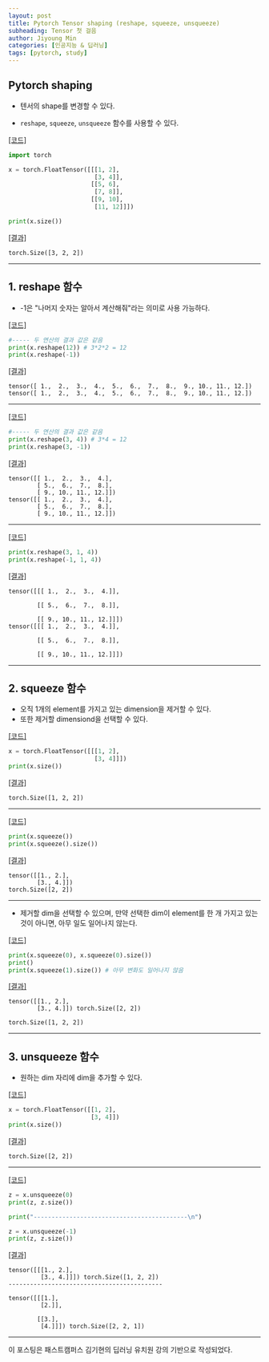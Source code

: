 ```yaml
---
layout: post
title: Pytorch Tensor shaping (reshape, squeeze, unsqueeze)
subheading: Tensor 첫 걸음
author: Jiyoung Min
categories: [인공지능 & 딥러닝]
tags: [pytorch, study]
---
```


## Pytorch shaping
- 텐서의 shape를 변경할 수 있다.

- `reshape`, `squeeze`, `unsqueeze` 함수를 사용할 수 있다.

<u>[코드]</u>

```python
import torch

x = torch.FloatTensor([[[1, 2],
                        [3, 4]],
                       [[5, 6],
                        [7, 8]],
                       [[9, 10],
                        [11, 12]]])

print(x.size())
```
<u>[결과]</u>

    torch.Size([3, 2, 2])

***

## 1. reshape 함수
- -1은 "나머지 숫자는 알아서 계산해줘"라는 의미로 사용 가능하다.

<u>[코드]</u>

```python
#----- 두 연산의 결과 값은 같음
print(x.reshape(12)) # 3*2*2 = 12
print(x.reshape(-1))
```
<u>[결과]</u>


    tensor([ 1.,  2.,  3.,  4.,  5.,  6.,  7.,  8.,  9., 10., 11., 12.])
    tensor([ 1.,  2.,  3.,  4.,  5.,  6.,  7.,  8.,  9., 10., 11., 12.])

***

<u>[코드]</u>

```python
#----- 두 연산의 결과 값은 같음
print(x.reshape(3, 4)) # 3*4 = 12
print(x.reshape(3, -1)) 
```
<u>[결과]</u>


    tensor([[ 1.,  2.,  3.,  4.],
            [ 5.,  6.,  7.,  8.],
            [ 9., 10., 11., 12.]])
    tensor([[ 1.,  2.,  3.,  4.],
            [ 5.,  6.,  7.,  8.],
            [ 9., 10., 11., 12.]])

***

<u>[코드]</u>

```python
print(x.reshape(3, 1, 4))
print(x.reshape(-1, 1, 4))
```
<u>[결과]</u>


    tensor([[[ 1.,  2.,  3.,  4.]],
    
            [[ 5.,  6.,  7.,  8.]],
    
            [[ 9., 10., 11., 12.]]])
    tensor([[[ 1.,  2.,  3.,  4.]],
    
            [[ 5.,  6.,  7.,  8.]],
    
            [[ 9., 10., 11., 12.]]])

***


## 2. squeeze 함수
- 오직 1개의 element를 가지고 있는 dimension을 제거할 수 있다.
- 또한 제거할 dimensiond을 선택할 수 있다.

<u>[코드]</u>

```python
x = torch.FloatTensor([[[1, 2],
                        [3, 4]]])
print(x.size())
```
<u>[결과]</u>


    torch.Size([1, 2, 2])

***

<u>[코드]</u>

```python
print(x.squeeze())
print(x.squeeze().size())
```
<u>[결과]</u>


    tensor([[1., 2.],
            [3., 4.]])
    torch.Size([2, 2])

***


- 제거할 dim을 선택할 수 있으며, 만약 선택한 dim이 element를 한 개 가지고 있는 것이 아니면, 아무 일도 일어나지 않는다.

<u>[코드]</u>

```python
print(x.squeeze(0), x.squeeze(0).size())
print()
print(x.squeeze(1).size()) # 아무 변화도 일어나지 않음
```
<u>[결과]</u>


    tensor([[1., 2.],
            [3., 4.]]) torch.Size([2, 2])
    
    torch.Size([1, 2, 2])

***


## 3. unsqueeze 함수
- 원하는 dim 자리에 dim을 추가할 수 있다.

<u>[코드]</u>

```python
x = torch.FloatTensor([[1, 2],
                       [3, 4]])
print(x.size())
```
<u>[결과]</u>


    torch.Size([2, 2])

***

<u>[코드]</u>

```python
z = x.unsqueeze(0)
print(z, z.size())

print("-------------------------------------------\n")

z = x.unsqueeze(-1)
print(z, z.size())
```
<u>[결과]</u>


    tensor([[[1., 2.],
             [3., 4.]]]) torch.Size([1, 2, 2])
    -------------------------------------------
    
    tensor([[[1.],
             [2.]],
    
            [[3.],
             [4.]]]) torch.Size([2, 2, 1])

***

이 포스팅은 패스트캠퍼스 김기현의 딥러닝 유치원 강의 기반으로 작성되었다.